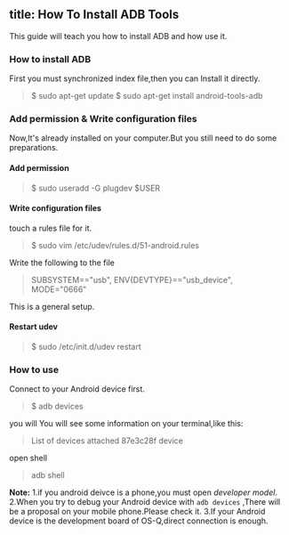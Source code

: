 title: How To Install ADB Tools
---

This guide will teach you how to install ADB and how use it.
### How to install ADB
First you must synchronized index file,then you can Install it directly.
>$ sudo apt-get update
>$ sudo apt-get install android-tools-adb

### Add permission & Write configuration files
Now,It's already installed on your computer.But you still need to do some preparations.
#### Add permission
> $ sudo  useradd -G plugdev $USER

#### Write configuration files
touch a rules file for it.
>$ sudo vim /etc/udev/rules.d/51-android.rules
 
Write the following to the file
>SUBSYSTEM=="usb", ENV{DEVTYPE}=="usb_device", MODE="0666"

This is a general setup.
#### Restart udev
>$ sudo /etc/init.d/udev restart

### How to use
Connect to your Android device first.
>$ adb devices

you will You will see some information on your terminal,like this:
> List of devices attached
87e3c28f        device

open shell
>adb shell

**Note:** 
1.if you android deivce is a phone,you must open *developer model*.
2.When you try to debug your Android device with  `adb devices` ,There will be a proposal on your mobile phone.Please check it.
3.If your Android device is the development board of OS-Q,direct connection is enough.
